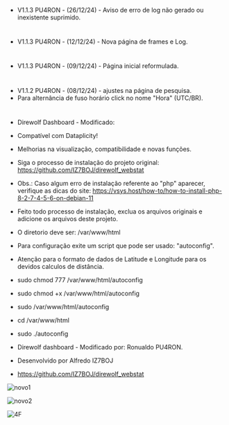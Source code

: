 * V1.1.3 PU4RON - (26/12/24) - Aviso de erro de log não gerado ou inexistente suprimido. 
#

* V1.1.3 PU4RON - (12/12/24) - Nova página de frames e Log.
#

* V1.1.3 PU4RON - (09/12/24) - Página inicial reformulada.
#

* V1.1.2 PU4RON - (08/12/24) - ajustes na página de pesquisa.
* Para  alternância de fuso horário click no nome "Hora" (UTC/BR).
#

* Direwolf Dashboard - Modificado:
  
* Compatível com Dataplicity!
  
* Melhorias na visualização, compatibilidade e novas funções.
  
* Siga o processo de instalação do projeto original: https://github.com/IZ7BOJ/direwolf_webstat
* Obs.: Caso algum erro de instalação referente ao "php" aparecer, verifique as dicas do site: https://vsys.host/how-to/how-to-install-php-8-2-7-4-5-6-on-debian-11
* Feito todo processo de instalação, exclua os arquivos originais e adicione os arquivos deste projeto.
* O diretorio deve ser: /var/www/html
* Para configuração exite um script que pode ser usado: "autoconfig".

* Atenção para o formato de dados de Latitude e Longitude para os devidos calculos de distância.

* sudo chmod 777 /var/www/html/autoconfig
* sudo chmod +x  /var/www/html/autoconfig
* sudo /var/www/html/autoconfig
* cd /var/www/html
* sudo ./autoconfig

* Direwolf dashboard - Modificado por: Ronualdo PU4RON. 
* Desenvolvido por Alfredo IZ7BOJ
* https://github.com/IZ7BOJ/direwolf_webstat

![novo1](https://github.com/user-attachments/assets/a0afb6cd-61e8-4467-b7fe-d70a69e54b00)

![novo2](https://github.com/user-attachments/assets/235b3f11-2631-4915-9f57-8f11254dec06)

![4F](https://github.com/user-attachments/assets/c1a17bb4-1ae3-4b62-a31d-2f7d58c65b98)
